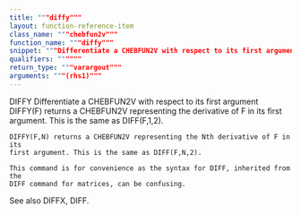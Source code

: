 ```yaml
---
title: """diffy"""
layout: function-reference-item
class_name: """chebfun2v"""
function_name: """diffy"""
snippet: """Differentiate a CHEBFUN2V with respect to its first argument"""
qualifiers: """"""
return_type: """varargout"""
arguments: """(rhs1)"""
---
```


 DIFFY   Differentiate a CHEBFUN2V with respect to its first argument
    DIFFY(F) returns a CHEBFUN2V representing the derivative of F in its first
    argument. This is the same as DIFF(F,1,2).
 
    DIFFY(F,N) returns a CHEBFUN2V representing the Nth derivative of F in its
    first argument. This is the same as DIFF(F,N,2).
 
    This command is for convenience as the syntax for DIFF, inherited from the
    DIFF command for matrices, can be confusing.
  
  See also DIFFX, DIFF. 
